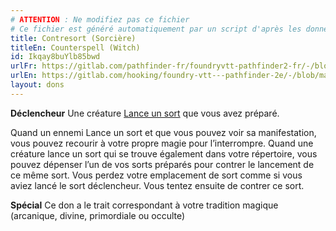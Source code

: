 ```yaml
---
# ATTENTION : Ne modifiez pas ce fichier
# Ce fichier est généré automatiquement par un script d'après les données du module Foundry VTT officiel et de sa traduction
title: Contresort (Sorcière)
titleEn: Counterspell (Witch)
id: Ikqay8buYlb85bwd
urlFr: https://gitlab.com/pathfinder-fr/foundryvtt-pathfinder2-fr/-/blob/master/data/feats/Ikqay8buYlb85bwd.htm
urlEn: https://gitlab.com/hooking/foundry-vtt---pathfinder-2e/-/blob/master/packs/data/feats.db/counterspell-witch.json
layout: dons
---
```

**Déclencheur** Une créature [Lance un sort](../actions/lancer-un-sort.md) que vous avez préparé.

Quand un ennemi Lance un sort et que vous pouvez voir sa manifestation, vous pouvez recourir à votre propre magie pour l’interrompre. Quand une créature lance un sort qui se trouve également dans votre répertoire, vous pouvez dépenser l’un de vos sorts préparés pour contrer le lancement de ce même sort. Vous perdez votre emplacement de sort comme si vous aviez lancé le sort déclencheur. Vous tentez ensuite de contrer ce sort.

**Spécial** Ce don a le trait correspondant à votre tradition magique (arcanique, divine, primordiale ou occulte)
